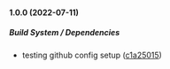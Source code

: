 #### 1.0.0 (2022-07-11)

##### Build System / Dependencies

*  testing github config setup ([c1a25015](https://github.com/azu/monorepo-release-changesets/commit/c1a25015f3eefa63ddde61edf3988b238d2f955e))


